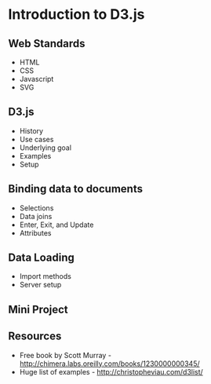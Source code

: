 # Introduction to D3.js

## Web Standards
* HTML
* CSS
* Javascript
* SVG

## D3.js
* History
* Use cases
* Underlying goal
* Examples
* Setup

## Binding data to documents
* Selections
* Data joins
* Enter, Exit, and Update
* Attributes

## Data Loading
* Import methods
* Server setup

## Mini Project

## Resources
* Free book by Scott Murray - http://chimera.labs.oreilly.com/books/1230000000345/
* Huge list of examples - http://christopheviau.com/d3list/

